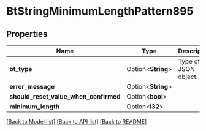 # BtStringMinimumLengthPattern895

## Properties

Name | Type | Description | Notes
------------ | ------------- | ------------- | -------------
**bt_type** | Option<**String**> | Type of JSON object. | [optional]
**error_message** | Option<**String**> |  | [optional]
**should_reset_value_when_confirmed** | Option<**bool**> |  | [optional]
**minimum_length** | Option<**i32**> |  | [optional]

[[Back to Model list]](../README.md#documentation-for-models) [[Back to API list]](../README.md#documentation-for-api-endpoints) [[Back to README]](../README.md)


